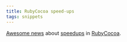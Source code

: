 ```yaml
---
title: RubyCocoa speed-ups
tags: snippets
---
```


[Awesome news](http://chopine.be/lrz/diary/2007-06-08_Faster-Messaging.html) about [speedups](http://lists.sourceforge.jp/mailman/archives/rubycocoa-devel/2007-June/000941.html) in [RubyCocoa](http://wincent.dev/wiki/RubyCocoa).
